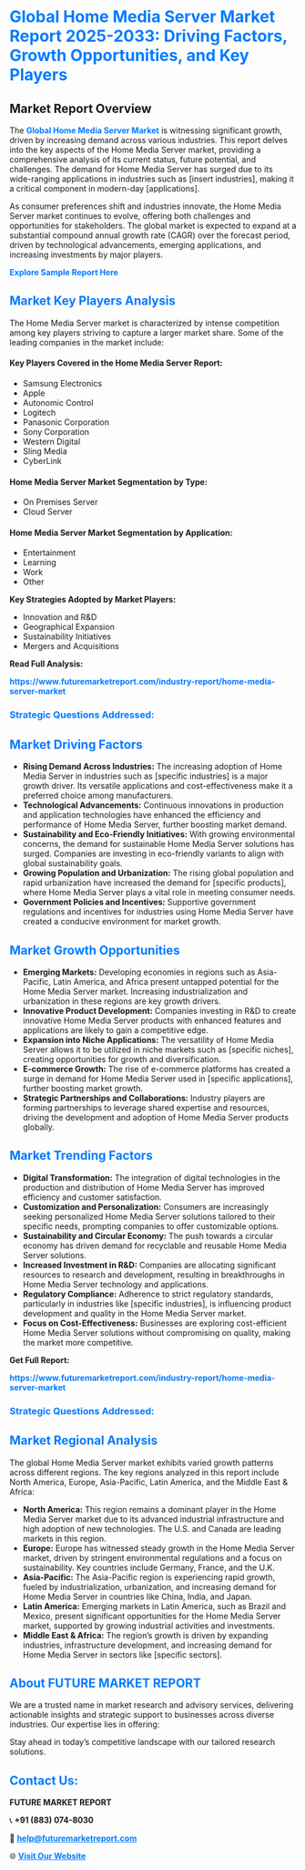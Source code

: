 <h1 style="color: #007BFF;">Global Home Media Server Market Report 2025-2033: Driving Factors, Growth Opportunities, and Key Players</h1>

<section id="overview">
<h2>Market Report Overview</h2>
<p>The <a href="https://www.futuremarketreport.com/industry-report/home-media-server-market" style="color: #007BFF; text-decoration: none;"><strong>Global Home Media Server Market</strong></a> is witnessing significant growth, driven by increasing demand across various industries. This report delves into the key aspects of the Home Media Server market, providing a comprehensive analysis of its current status, future potential, and challenges. The demand for Home Media Server has surged due to its wide-ranging applications in industries such as [insert industries], making it a critical component in modern-day [applications].</p>
<p>As consumer preferences shift and industries innovate, the Home Media Server market continues to evolve, offering both challenges and opportunities for stakeholders. The global market is expected to expand at a substantial compound annual growth rate (CAGR) over the forecast period, driven by technological advancements, emerging applications, and increasing investments by major players.</p>
</section>

<section id="overview">
<p><a href="https://www.futuremarketreport.com/request-sample/reportId=85292" style="color: #007BFF; text-decoration: none;"><strong>Explore Sample Report Here</strong></a></p>
</section>

<section id="key-players">
<h2 style="color: #007BFF;">Market Key Players Analysis</h2>
<p>The Home Media Server market is characterized by intense competition among key players striving to capture a larger market share. Some of the leading companies in the market include:</p>
<h4>Key Players Covered in the Home Media Server Report:</h4>
<ul><li>Samsung Electronics</li><li>Apple</li><li>Autonomic Control</li><li>Logitech</li><li>Panasonic Corporation</li><li>Sony Corporation</li><li>Western Digital</li><li>Sling Media</li><li>CyberLink</li></ul>
<h4>Home Media Server Market Segmentation by Type:</h4>
<ul><li>On Premises Server</li><li>Cloud Server</li></ul>

<h4>Home Media Server Market Segmentation by Application:</h4>
<ul><li>Entertainment</li><li>Learning</li><li>Work</li><li>Other</li></ul>
<p><strong>Key Strategies Adopted by Market Players:</strong></p>
<ul>
<li>Innovation and R&D</li>
<li>Geographical Expansion</li>
<li>Sustainability Initiatives</li>
<li>Mergers and Acquisitions</li>
</ul>
</section>

<section>
<p><strong>Read Full Analysis: </strong></p><a href="https://www.futuremarketreport.com/industry-report/home-media-server-market" style="color: #007BFF; text-decoration: none;"><strong>https://www.futuremarketreport.com/industry-report/home-media-server-market</strong></a>
<h3 style="color: #007BFF;">Strategic Questions Addressed:</h3>
</section>

<section id="driving-factors">
<h2 style="color: #007BFF;">Market Driving Factors</h2>
<ul>
<li><strong>Rising Demand Across Industries:</strong> The increasing adoption of Home Media Server in industries such as [specific industries] is a major growth driver. Its versatile applications and cost-effectiveness make it a preferred choice among manufacturers.</li>
<li><strong>Technological Advancements:</strong> Continuous innovations in production and application technologies have enhanced the efficiency and performance of Home Media Server, further boosting market demand.</li>
<li><strong>Sustainability and Eco-Friendly Initiatives:</strong> With growing environmental concerns, the demand for sustainable Home Media Server solutions has surged. Companies are investing in eco-friendly variants to align with global sustainability goals.</li>
<li><strong>Growing Population and Urbanization:</strong> The rising global population and rapid urbanization have increased the demand for [specific products], where Home Media Server plays a vital role in meeting consumer needs.</li>
<li><strong>Government Policies and Incentives:</strong> Supportive government regulations and incentives for industries using Home Media Server have created a conducive environment for market growth.</li>
</ul>
</section>

<section id="growth-opportunities">
<h2 style="color: #007BFF;">Market Growth Opportunities</h2>
<ul>
<li><strong>Emerging Markets:</strong> Developing economies in regions such as Asia-Pacific, Latin America, and Africa present untapped potential for the Home Media Server market. Increasing industrialization and urbanization in these regions are key growth drivers.</li>
<li><strong>Innovative Product Development:</strong> Companies investing in R&D to create innovative Home Media Server products with enhanced features and applications are likely to gain a competitive edge.</li>
<li><strong>Expansion into Niche Applications:</strong> The versatility of Home Media Server allows it to be utilized in niche markets such as [specific niches], creating opportunities for growth and diversification.</li>
<li><strong>E-commerce Growth:</strong> The rise of e-commerce platforms has created a surge in demand for Home Media Server used in [specific applications], further boosting market growth.</li>
<li><strong>Strategic Partnerships and Collaborations:</strong> Industry players are forming partnerships to leverage shared expertise and resources, driving the development and adoption of Home Media Server products globally.</li>
</ul>
</section>

<section id="trending-factors">
<h2 style="color: #007BFF;">Market Trending Factors</h2>
<ul>
<li><strong>Digital Transformation:</strong> The integration of digital technologies in the production and distribution of Home Media Server has improved efficiency and customer satisfaction.</li>
<li><strong>Customization and Personalization:</strong> Consumers are increasingly seeking personalized Home Media Server solutions tailored to their specific needs, prompting companies to offer customizable options.</li>
<li><strong>Sustainability and Circular Economy:</strong> The push towards a circular economy has driven demand for recyclable and reusable Home Media Server solutions.</li>
<li><strong>Increased Investment in R&D:</strong> Companies are allocating significant resources to research and development, resulting in breakthroughs in Home Media Server technology and applications.</li>
<li><strong>Regulatory Compliance:</strong> Adherence to strict regulatory standards, particularly in industries like [specific industries], is influencing product development and quality in the Home Media Server market.</li>
<li><strong>Focus on Cost-Effectiveness:</strong> Businesses are exploring cost-efficient Home Media Server solutions without compromising on quality, making the market more competitive.</li>
</ul>
</section>

<section>
<p><strong>Get Full Report: </strong></p><a href="https://www.futuremarketreport.com/industry-report/home-media-server-market" style="color: #007BFF; text-decoration: none;"><strong>https://www.futuremarketreport.com/industry-report/home-media-server-market</strong></a>
<h3 style="color: #007BFF;">Strategic Questions Addressed:</h3>
</section>


<section id="regional-analysis">
<h2 style="color: #007BFF;">Market Regional Analysis</h2>
<p>The global Home Media Server market exhibits varied growth patterns across different regions. The key regions analyzed in this report include North America, Europe, Asia-Pacific, Latin America, and the Middle East & Africa:</p>
<ul>
<li><strong>North America:</strong> This region remains a dominant player in the Home Media Server market due to its advanced industrial infrastructure and high adoption of new technologies. The U.S. and Canada are leading markets in this region.</li>
<li><strong>Europe:</strong> Europe has witnessed steady growth in the Home Media Server market, driven by stringent environmental regulations and a focus on sustainability. Key countries include Germany, France, and the U.K.</li>
<li><strong>Asia-Pacific:</strong> The Asia-Pacific region is experiencing rapid growth, fueled by industrialization, urbanization, and increasing demand for Home Media Server in countries like China, India, and Japan.</li>
<li><strong>Latin America:</strong> Emerging markets in Latin America, such as Brazil and Mexico, present significant opportunities for the Home Media Server market, supported by growing industrial activities and investments.</li>
<li><strong>Middle East & Africa:</strong> The region’s growth is driven by expanding industries, infrastructure development, and increasing demand for Home Media Server in sectors like [specific sectors].</li>
</ul>
</section>

<footer>
<h2 style="color: #007BFF;">About FUTURE MARKET REPORT</h2>
<p>We are a trusted name in market research and advisory services, delivering actionable insights and strategic support to businesses across diverse industries. Our expertise lies in offering:</p>

<p>Stay ahead in today’s competitive landscape with our tailored research solutions.</p>

<h2 style="color: #007BFF;">Contact Us:</h2>
<p><strong>FUTURE MARKET REPORT</strong></p>
<p>📞 <strong>+91 (883) 074-8030</strong></p>
<p>📧 <strong><a href="mailto:help@futuremarketreport.com" style="color: #007BFF;">help@futuremarketreport.com</a></strong></p>
<p>🌐 <strong><a href="https://www.futuremarketreport.com/" style="color: #007BFF;">Visit Our Website</a></strong></p>
</footer>
